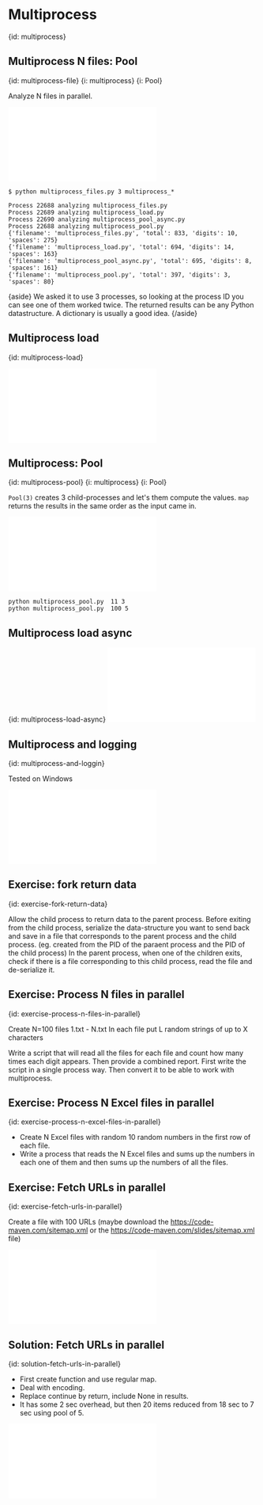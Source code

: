 # Multiprocess
{id: multiprocess}


## Multiprocess N files: Pool
{id: multiprocess-file}
{i: multiprocess}
{i: Pool}

Analyze N files in parallel.

![](examples/multiprocess/multiprocess_files.py)

```
$ python multiprocess_files.py 3 multiprocess_*

Process 22688 analyzing multiprocess_files.py
Process 22689 analyzing multiprocess_load.py
Process 22690 analyzing multiprocess_pool_async.py
Process 22688 analyzing multiprocess_pool.py
{'filename': 'multiprocess_files.py', 'total': 833, 'digits': 10, 'spaces': 275}
{'filename': 'multiprocess_load.py', 'total': 694, 'digits': 14, 'spaces': 163}
{'filename': 'multiprocess_pool_async.py', 'total': 695, 'digits': 8, 'spaces': 161}
{'filename': 'multiprocess_pool.py', 'total': 397, 'digits': 3, 'spaces': 80}
```

{aside}
We asked it to use 3 processes, so looking at the process ID you can see one of them worked twice.
The returned results can be any Python datastructure. A dictionary is usually a good idea.
{/aside}


## Multiprocess load
{id: multiprocess-load}

![](examples/multiprocess/multiprocess_load.py)


## Multiprocess: Pool
{id: multiprocess-pool}
{i: multiprocess}
{i: Pool}

`Pool(3)` creates 3 child-processes and let's them compute the values. `map`
returns the results in the same order as the input came in.

![](examples/multiprocess/multiprocess_pool.py)

```
python multiprocess_pool.py  11 3
python multiprocess_pool.py  100 5
```


## Multiprocess load async
{id: multiprocess-load-async}
![](examples/multiprocess/multiprocess_pool_async.py)


## Multiprocess and logging
{id: multiprocess-and-loggin}

Tested on Windows

![](examples/multiprocess/multiprocessing_and_logging.py)

## Exercise: fork return data
{id: exercise-fork-return-data}

Allow the child process to return data to the parent process. Before exiting from the child process, serialize the data-structure you want to send back and save
in a file that corresponds to the parent process and the child process. (eg. created from the PID of the paraent process and the PID of the child process)
In the parent process, when one of the children exits, check if there is a file corresponding to this child process, read the file and de-serialize it.


## Exercise: Process N files in parallel
{id: exercise-process-n-files-in-parallel}

Create N=100 files 1.txt - N.txt
In each file put L random strings of up to X characters

Write a script that will read all the files for each file and count how many times each digit appears. Then provide a combined report. First write the script in a single process way.
Then convert it to be able to work with multiprocess.

## Exercise: Process N Excel files in parallel
{id: exercise-process-n-excel-files-in-parallel}

* Create N Excel files with random 10 random numbers in the first row of each file.
* Write a process that reads the N Excel files and sums up the numbers in each one of them and then sums up the numbers of all the files.

## Exercise: Fetch URLs in parallel
{id: exercise-fetch-urls-in-parallel}

Create a file with 100 URLs (maybe download the https://code-maven.com/sitemap.xml or the https://code-maven.com/slides/sitemap.xml file)

![](examples/parallel/fetch_urls.py)

## Solution: Fetch URLs in parallel
{id: solution-fetch-urls-in-parallel}

* First create function and use regular map.
* Deal with encoding.
* Replace continue by return, include None in results.
* It has some 2 sec overhead, but then 20 items reduced from 18 sec to 7 sec using pool of 5.

![](examples/parallel/fetch_urls_multiprocess.py)

